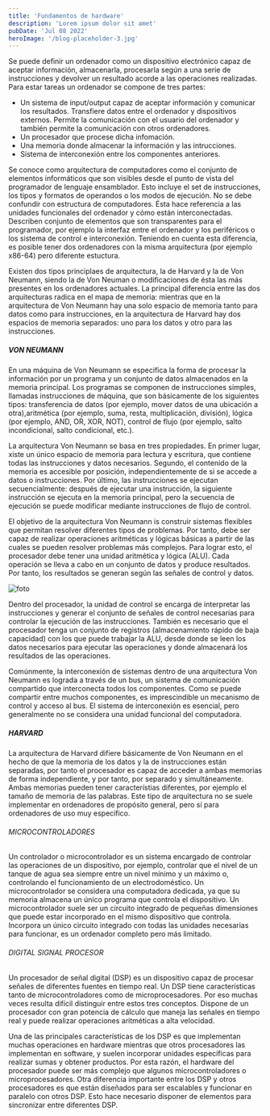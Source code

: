 ```yaml
---
title: 'Fundamentos de hardware'
description: 'Lorem ipsum dolor sit amet'
pubDate: 'Jul 08 2022'
heroImage: '/blog-placeholder-3.jpg'
---
```


Se puede definir un ordenador como un dispositivo electrónico capaz de aceptar información, almacenarla, procesarla según a una serie de instrucciones y devolver un resultado acorde a las operaciones realizadas. Para estar tareas un ordenador se compone de tres partes:
- Un sistema de input/output capaz de aceptar información y comunicar los resultados. Transfiere datos entre el ordenador y dispositivos externos. Permite la comunicación con el usuario del ordenador y también permite la comunicación con otros ordenadores.
- Un procesador que procese dicha infomación.
- Una memoria donde almacenar la información y las intrucciones.
- Sistema de interconexión entre los componentes anteriores.

Se conoce como arquitectura de computadores como el conjunto de elementos informáticos que son visibles desde el punto de vista del programador de lenguaje ensamblador. Esto incluye el set de instrucciones, los tipos y formatos de operandos o los modos de ejecución. No se debe confundir con estructura de computadores. Ésta hace referencia a las unidades funcionales del ordenador y cómo están interconectadas. Describen conjunto de elementos que son transparentes para el programador, por ejemplo la interfaz entre el ordenador y los periféricos o los sistema de control e interconexión. Teniendo en cuenta esta diferencia, es posible tener dos ordenadores con la misma arquitectura (por ejemplo x86-64) pero diferente estuctura.

Existen dos tipos principlaes de arquitectura, la de Harvard y la de Von Neumann, siendo la de Von Neuman o modificaciones de ésta las más presentes en los ordenadores actuales. La principal diferencia entre las dos arquitecturas radica en el mapa de memoria: mientras que en la arquitectura de Von Neumann hay una solo espacio de memoria tanto para datos como para instrucciones, en la arquitectura de Harvard hay dos espacios de memoria separados: uno para los datos y otro para las instrucciones.

##### VON NEUMANN
En una máquina de Von Neumann se especifica la forma de procesar la información por un programa y un conjunto de datos almacenados en la memoria principal. Los programas se componen de instrucciones simples, llamadas instrucciones de máquina, que son básicamente de los siguientes tipos: transferencia de datos (por ejemplo, mover datos de una ubicación a otra),aritmética (por ejemplo, suma, resta, multiplicación, división), lógica (por ejemplo, AND, OR, XOR, NOT), control de flujo (por ejemplo, salto incondicional, salto condicional, etc.).

La arquitectura Von Neumann se basa en tres propiedades. En primer lugar, xiste un único espacio de memoria para lectura y escritura, que contiene todas las instrucciones y datos necesarios. Segundo, el contenido de la memoria es accesible por posición, independientemente de si se accede a datos o instrucciones. Por último, las instrucciones se ejecutan secuencialmente: después de ejecutar una instrucción, la siguiente instrucción se ejecuta en la memoria principal, pero la secuencia de ejecución se puede modificar mediante instrucciones de flujo de control.

El objetivo de la arquitectura Von Neumann is construir sistemas flexibles que permitan resolver diferentes tipos de problemas. Por tanto, debe ser capaz de realizar operaciones aritméticas y lógicas básicas a partir de las cuales se pueden resolver problemas más complejos. Para lograr esto, el procesador debe tener una unidad aritmética y lógica (ALU). Cada operación se lleva a cabo en un conjunto de datos y produce resultados. Por tanto, los resultados se generan según las señales de control y datos.

![foto](/../alu.png)

Dentro del procesador, la unidad de control se encarga de interpretar las instrucciones y generar el conjunto de señales de control necesarias para controlar la ejecución de las instrucciones. También es necesario que el procesador tenga un conjunto de registros (almacenamiento rápido de baja capacidad) con los que puede trabajar la ALU, desde donde se leen los datos necesarios para ejecutar las operaciones y donde almacenará los resultados de las operaciones.

Comúnmente, la interconexión de sistemas dentro de una arquitectura Von Neumann es lograda a través de un bus, un sistema de comunicación compartido que interconecta todos los componentes. Como se puede compartir entre muchos componentes, es imprescindible un mecanismo de control y acceso al bus.
El sistema de interconexión es esencial, pero generalmente no se considera una unidad funcional del
computadora.

##### HARVARD

La arquitectura de Harvard difiere básicamente de Von Neumann en el hecho de que la memoria de los datos y la de instrucciones están separadas, por tanto el procesador es capaz de acceder a ambas memorias de forma independiente, y por tanto, por separado y simultáneamente. Ambas memorias pueden tener característias diferentes, por ejemplo el tamaño de memoria de las palabras. Este tipo de arquitectura no se suele implementar en ordenadores de propósito general, pero sí para ordenadores de uso muy específico.

###### MICROCONTROLADORES

Un controlador o microcontrolador es un sistema encargado de controlar las operaciones de un dispositivo, por ejemplo, controlar que el nivel de un tanque de agua sea siempre entre un nivel mínimo y un máximo o, controlando el funcionamiento de un electrodoméstico.
Un microcontrolador se considera una computadora dedicada, ya que su memoria almacena un
único programa que controla el dispositivo. Un microcontrolador suele ser un circuito integrado de pequeñas dimensiones que puede estar incorporado en el mismo dispositivo que controla. Incorpora un único circuito integrado con todas las unidades necesarias para funcionar, es un ordenador completo pero más limitado.

###### DIGITAL SIGNAL PROCESOR
Un procesador de señal digital (DSP) es un dispositivo capaz de procesar señales de
diferentes fuentes en tiempo real. Un DSP tiene características tanto de microcontroladores como de microprocesadores. Por eso muchas veces resulta difícil distinguir entre estos tres conceptos.
Dispone de un procesador con gran potencia de cálculo que maneja las señales en tiempo real y puede realizar operaciones aritméticas a alta velocidad.

Una de las principales características de los DSP es que implementan muchas operaciones en hardware mientras que otros procesadores las implementan en software, y suelen incorporar unidades específicas para realizar sumas y obtener productos. Por esta razón, el hardware del procesador puede ser más complejo que algunos microcontroladores o microprocesadores. Otra diferencia importante entre los DSP y otros procesadores es que están diseñados para ser escalables y funcionar en paralelo con otros DSP. Esto hace necesario disponer de elementos para sincronizar entre diferentes DSP.
